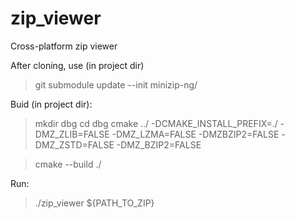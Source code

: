 # zip_viewer
Cross-platform zip viewer

After cloning, use (in project dir)
>git submodule update --init minizip-ng/

Buid (in project dir):
>mkdir dbg
>cd dbg
>cmake ../ -DCMAKE_INSTALL_PREFIX=./ -DMZ_ZLIB=FALSE -DMZ_LZMA=FALSE -DMZBZIP2=FALSE -DMZ_ZSTD=FALSE -DMZ_BZIP2=FALSE

>cmake --build ./

Run:
>./zip_viewer ${PATH_TO_ZIP}

